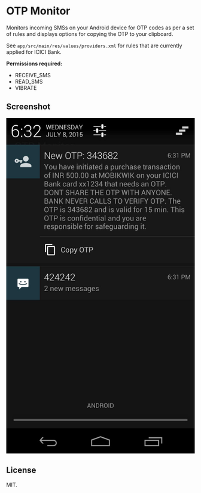 OTP Monitor
=============

Monitors incoming SMSs on your Android device for OTP codes as per a set of rules and displays options for copying the OTP to your clipboard.

See `app/src/main/res/values/providers.xml` for rules that are currently applied for ICICI Bank.

**Permissions required:**
- RECEIVE_SMS
- READ_SMS
- VIBRATE


## Screenshot

![otp monitor](https://github.com/shirish87/otpmon/raw/master/demo.jpg)


## License

MIT.